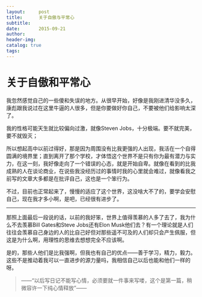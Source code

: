 ```yaml
---
layout:     post  
title:      关于自傲与平常心
subtitle:  
date:       2015-09-21  
author:  
header-img: 
catalog: true  
tags:
---
```


# 关于自傲和平常心

我忽然感觉自己的一些傻和失误的地方。从很早开始，好像是我刚进清华没多久，康彪跟我说过在这里牛逼的人很多，但是你要做好你自己，不要被他们给影响太深了。

我的性格可能天生就比较偏向过激，就像Steven Jobs，十分极端。要不就完美，要不就毁灭；

所以想起高中以前过得好，那是因为周围没有比我更强的人出现，我活在一个自得圆满的境界里；直到离开了那个学校，才体悟这个世界不是只有你为最有潜力与实力，在这一刻，我好像走向了一个错误的心态，就是开始自卑。就像在看到的比我成熟的人在谈论商业，在说些我没经历过的事情时我的心里就会难过，就像看我之前写的文章大多都是在批评自己，这也是一个笨行为。

不过，目前也正常起来了，慢慢的适应了这个世界，这没啥大不了的，要学会安慰自己，现在我才多小啊，是吧，已经很有进步了。

---- 

那照上面最后一段说的话，以前的我好笨，世界上值得羡慕的人多了去了，我为什么不去羡慕Bill Gates和Steve Jobs还有Elon Musk他们去？有一个理论就是人们往往会羡慕自己身边的人的比自己好但对那些遥不可及的人们却只会产生佩服，但这是为什么啊，用理性的思维去想想完全不应该啊。

是的，那些人他们是比我强啊，但我也有自己的优点——善于学习，精力，毅力。这些不是推动着我可以一直进步的源力量吗，我相信自己以后也能和他们一样的呀。

> ——“以后写日记不能写心情，必须要就一件事来写喽，这个是第一篇，稍微容许一下纯心情释放”——
